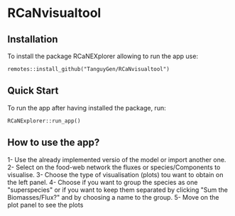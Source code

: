 # RCaNvisualtool

## Installation
To install the package RCaNEXplorer allowing to run the app use:
```
remotes::install_github("TanguyGen/RCaNvisualtool")
```

## Quick Start
To run the app after having installed the package, run:
```
RCaNExplorer::run_app()
```

## How to use the app?
1- Use the already implemented versio of the model or import another one.
2- Select on the food-web network the fluxes or species/Components to visualise.
3- Choose the type of visualisation (plots) tou want to obtain on the left panel.
4- Choose if you want to group the species as one "superspecies" or if you want to keep them separated by clicking "Sum the Biomasses/Flux?" and by choosing a name to the group.
5- Move on the plot panel to see the plots